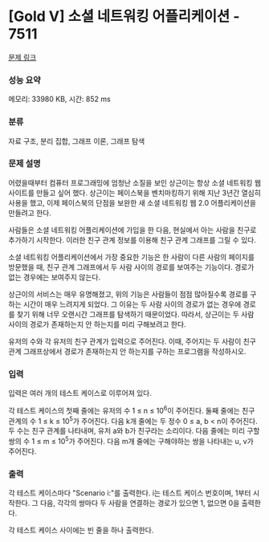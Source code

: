 # [Gold V] 소셜 네트워킹 어플리케이션 - 7511 

[문제 링크](https://www.acmicpc.net/problem/7511) 

### 성능 요약

메모리: 33980 KB, 시간: 852 ms

### 분류

자료 구조, 분리 집합, 그래프 이론, 그래프 탐색

### 문제 설명

<p>어렸을때부터 컴퓨터 프로그래밍에 엄청난 소질을 보인 상근이는 항상 소셜 네트워킹 웹사이트를 만들고 싶어 했다. 상근이는 페이스북을 벤치마킹하기 위해 지난 3년간 열심히 사용을 했고, 이제 페이스북의 단점을 보완한 새 소셜 네트워킹 웹 2.0 어플리케이션을 만들려고 한다.</p>

<p>사람들은 소셜 네트워킹 어플리케이션에 가입을 한 다음, 현실에서 아는 사람을 친구로 추가하기 시작한다. 이러한 친구 관계 정보를 이용해 친구 관계 그래프를 그릴 수 있다.</p>

<p>소셜 네트워킹 어플리케이션에서 가장 중요한 기능은 한 사람이 다른 사람의 페이지를 방문했을 때, 친구 관계 그래프에서 두 사람 사이의 경로를 보여주는 기능이다. 경로가 없는 경우에는 보여주지 않는다.</p>

<p>상근이의 서비스는 매우 유명해졌고, 위의 기능은 사람들이 점점 많아질수록 경로를 구하는 시간이 매우 느려지게 되었다. 그 이유는 두 사람 사이의 경로가 없는 경우에 경로를 찾기 위해 너무 오랜시간 그래프를 탐색하기 때문이었다. 따라서, 상근이는 두 사람 사이의 경로가 존재하는지 안 하는지를 미리 구해보려고 한다.</p>

<p>유저의 수와 각 유저의 친구 관계가 입력으로 주어진다. 이때, 주어지는 두 사람이 친구 관계 그래프상에서 경로가 존재하는지 안 하는지를 구하는 프로그램을 작성하시오.</p>

### 입력 

 <p>입력은 여러 개의 테스트 케이스로 이루어져 있다.</p>

<p>각 테스트 케이스의 첫째 줄에는 유저의 수 1 ≤ n ≤ 10<sup>6</sup>이 주어진다. 둘째 줄에는 친구 관계의 수 1 ≤ k ≤ 10<sup>5</sup>가 주어진다. 다음 k개 줄에는 두 정수 0 ≤ a, b < n이 주어진다. 두 수는 친구 관계를 나타내며, 유저 a와 b가 친구라는 소리이다. 다음 줄에는 미리 구할 쌍의 수 1 ≤ m ≤ 10<sup>5</sup>가 주어진다. 다음 m개 줄에는 구해야하는 쌍을 나타내는 u, v가 주어진다.</p>

### 출력 

 <p>각 테스트 케이스마다 "Scenario i:"를 출력한다. i는 테스트 케이스 번호이며, 1부터 시작한다. 그 다음, 각각의 쌍마다 두 사람을 연결하는 경로가 있으면 1, 없으면 0을 출력한다.</p>

<p>각 테스트 케이스 사이에는 빈 줄을 하나 출력한다.</p>

